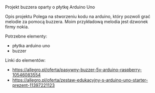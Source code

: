 Projekt buzzera oparty o płytkę Arduino Uno

Opis projektu
Polega na stworzeniu kodu na arduino, który pozwoli grać melodie za pomocą buzzera. Moim przykładową melodia jest dzwonek 
firmy nokia.

Potrzebne elementy:
- płytka arduino uno
- buzzer

Linki do elementów:
- https://allegro.pl/oferta/pasywny-buzzer-5v-arduino-raspberry-10546083554
- https://allegro.pl/oferta/zestaw-edukacyjny-s-arduino-uno-starter-prezent-11397221123



